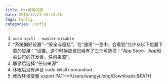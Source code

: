 ```yaml
---
title: Mac使用问题
date: 2018/12/23 20:13:56
tags: Config
categories: Config
---
```


1. `sudo spctl --master-disable`
2. “系统偏好设置”--“安全与隐私”。在“通用”一览中，会看到“允许从以下位置下载的应用：”设置。这个时候应该已经有了三个可选项：“App
   Store、App和被认可的开发者、任何来源”。
3. 解锁后选择 “任何来源”
4. 休眠后没有声音 sudo killall coreaudiod
5. 修改环境变量 export PATH=/Users/wangyulong/Downloads:$PATH
